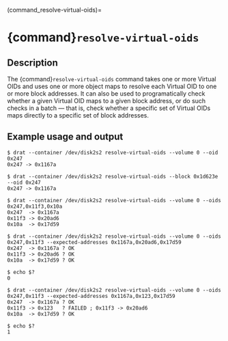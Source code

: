 (command_resolve-virtual-oids)=

# {command}`resolve-virtual-oids`

## Description

The {command}`resolve-virtual-oids` command takes one or more Virtual OIDs and
uses one or more object maps to resolve each Virtual OID to one or more block
addresses. It can also be used to programatically check whether a given Virtual
OID maps to a given block address, or do such checks in a batch — that is,
check whether a specific set of Virtual OIDs maps directly to a specific
set of block addresses.

## Example usage and output

```
$ drat --container /dev/disk2s2 resolve-virtual-oids --volume 0 --oid 0x247
0x247 -> 0x1167a

$ drat --container /dev/disk2s2 resolve-virtual-oids --block 0x1d623e --oid 0x247
0x247 -> 0x1167a

$ drat --container /dev/disk2s2 resolve-virtual-oids --volume 0 --oids 0x247,0x11f3,0x10a
0x247  -> 0x1167a
0x11f3 -> 0x20ad6
0x10a  -> 0x17d59
```

```
$ drat --container /dev/disk2s2 resolve-virtual-oids --volume 0 --oids 0x247,0x11f3 --expected-addresses 0x1167a,0x20ad6,0x17d59
0x247  -> 0x1167a ? OK
0x11f3 -> 0x20ad6 ? OK
0x10a  -> 0x17d59 ? OK

$ echo $?
0
```

```
$ drat --container /dev/disk2s2 resolve-virtual-oids --volume 0 --oids 0x247,0x11f3 --expected-addresses 0x1167a,0x123,0x17d59
0x247  -> 0x1167a ? OK
0x11f3 -> 0x123   ? FAILED ; 0x11f3 -> 0x20ad6
0x10a  -> 0x17d59 ? OK

$ echo $?
1
```